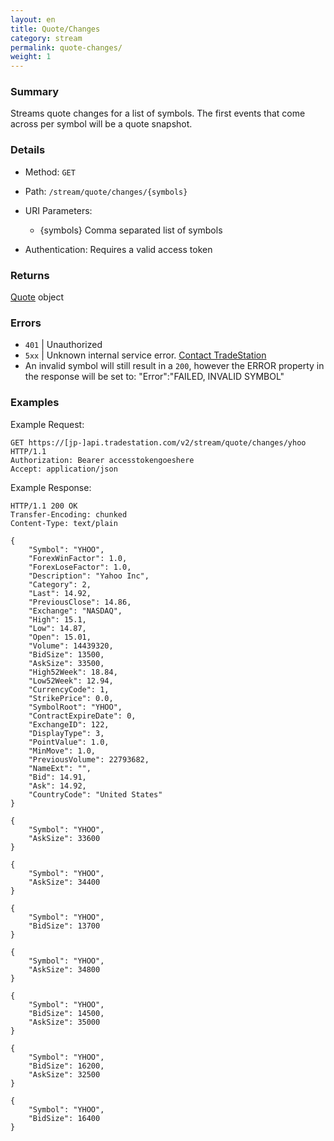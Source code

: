 ```yaml
---
layout: en
title: Quote/Changes
category: stream
permalink: quote-changes/
weight: 1
---
```


### Summary

Streams quote changes for a list of symbols. The first events that come across per symbol will be a quote snapshot.

### Details

* Method: `GET`
* Path: `/stream/quote/changes/{symbols}`
* URI Parameters:

  * {symbols} Comma separated list of symbols
* Authentication: Requires a valid access token

### Returns

[Quote](../../objects/quote) object

### Errors

* `401` | Unauthorized
* `5xx` | Unknown internal service error. [Contact TradeStation](mailto:webapi@tradestation.com)
* An invalid symbol will still result in a `200`, however the ERROR property in the response will be set to: "Error":"FAILED, INVALID SYMBOL"

### Examples

Example Request:

    GET https://[jp-]api.tradestation.com/v2/stream/quote/changes/yhoo HTTP/1.1
    Authorization: Bearer accesstokengoeshere
    Accept: application/json

Example Response:

    HTTP/1.1 200 OK
    Transfer-Encoding: chunked
    Content-Type: text/plain

    {
        "Symbol": "YHOO",
        "ForexWinFactor": 1.0,
        "ForexLoseFactor": 1.0,
        "Description": "Yahoo Inc",
        "Category": 2,
        "Last": 14.92,
        "PreviousClose": 14.86,
        "Exchange": "NASDAQ",
        "High": 15.1,
        "Low": 14.87,
        "Open": 15.01,
        "Volume": 14439320,
        "BidSize": 13500,
        "AskSize": 33500,
        "High52Week": 18.84,
        "Low52Week": 12.94,
        "CurrencyCode": 1,
        "StrikePrice": 0.0,
        "SymbolRoot": "YHOO",
        "ContractExpireDate": 0,
        "ExchangeID": 122,
        "DisplayType": 3,
        "PointValue": 1.0,
        "MinMove": 1.0,
        "PreviousVolume": 22793682,
        "NameExt": "",
        "Bid": 14.91,
        "Ask": 14.92,
        "CountryCode": "United States"
    }
                                                                                                                    
    {
        "Symbol": "YHOO",
        "AskSize": 33600
    }
        
    {
        "Symbol": "YHOO",
        "AskSize": 34400
    }
                
    {
        "Symbol": "YHOO",
        "BidSize": 13700
    }
                        
    {
        "Symbol": "YHOO",
        "AskSize": 34800
    }
                                
    {
        "Symbol": "YHOO",
        "BidSize": 14500,
        "AskSize": 35000
    }
                                            
    {
        "Symbol": "YHOO",
        "BidSize": 16200,
        "AskSize": 32500
    }
                                                        
    {
        "Symbol": "YHOO",
        "BidSize": 16400
    }
